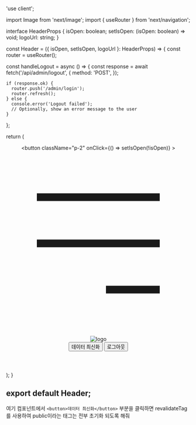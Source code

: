 'use client';

import Image from 'next/image';
import { useRouter } from 'next/navigation';

interface HeaderProps {
  isOpen: boolean;
  setIsOpen: (isOpen: boolean) => void;
  logoUrl: string;
}

const Header = ({ isOpen, setIsOpen, logoUrl }: HeaderProps) => {
  const router = useRouter();

  const handleLogout = async () => {
    const response = await fetch('/api/admin/logout', {
      method: 'POST',
    });

    if (response.ok) {
      router.push('/admin/login');
      router.refresh();
    } else {
      console.error('Logout failed');
      // Optionally, show an error message to the user
    }
  };

  return (
    <header className="fixed grow top-0 left-0 right-0 flex items-center h-14 px-4 bg-gray-800 text-white z-10">
      <button 
        className="p-2" 
        onClick={() => setIsOpen(!isOpen)}
      >
        <svg className="w-6 h-6" fill="none" stroke="currentColor" viewBox="0 0 24 24" xmlns="http://www.w3.org/2000/svg">
          <path strokeLinecap="round" strokeLinejoin="round" strokeWidth={2} d="M4 6h16M4 12h16m-7 6h7" />
        </svg>
      </button>
      <div className="flex-1 text-center">
        <div className="relative inline-block h-10 w-24">
          <Image alt="logo" src={logoUrl} fill objectFit="contain" priority={true} />
        </div>
      </div>
      <div>
        <button>데이터 최신화</button>
        <button onClick={handleLogout} className="px-4 py-2 hover:bg-gray-700 rounded">
          로그아웃
        </button>
      </div>
    </header>
  );
}

export default Header;
---------
여기 컴포넌트에서 `<button>데이터 최신화</button>` 부분을 클릭하면 revalidateTag를 사용하여 public이라는 태그는 전부 초기화 되도록 해줘